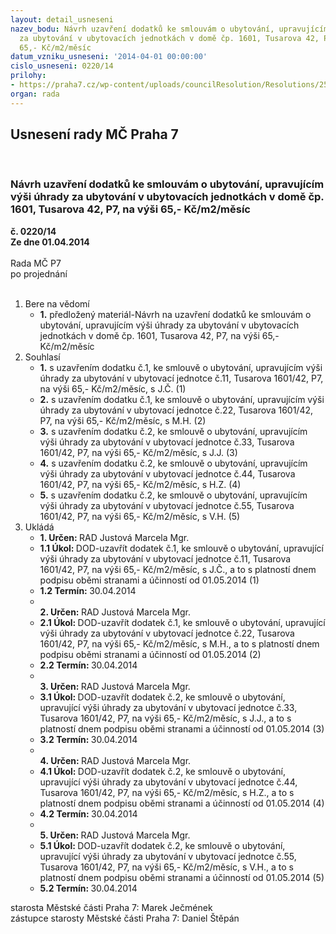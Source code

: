 ```yaml
---
layout: detail_usneseni
nazev_bodu: Návrh uzavření dodatků ke smlouvám o ubytování, upravujícím výši úhrady
  za ubytování v ubytovacích jednotkách v domě čp. 1601, Tusarova 42, P7, na výši
  65,- Kč/m2/měsíc
datum_vzniku_usneseni: '2014-04-01 00:00:00'
cislo_usneseni: 0220/14
prilohy:
- https://praha7.cz/wp-content/uploads/councilResolution/Resolutions/25161/16-14-u-0144.doc
organ: rada
---
```

<div id="ucUsn_pList" class="usn">
	<span><h2>Usnesení rady MČ Praha 7 </h2>
<br></span><div class="standBody">
<span><h3>Návrh uzavření dodatků ke smlouvám o ubytování, upravujícím výši úhrady za ubytování v ubytovacích jednotkách v domě čp. 1601, Tusarova 42, P7, na výši 65,- Kč/m2/měsíc</h3></span><div class="center">
		<strong>č. 0220/14</strong><br>
	</div>
<div class="center">
		<strong>Ze dne 01.04.2014</strong><br><br>
	</div>Rada MČ P7<br> po projednání<br><br><ol>
<li>Bere na vědomí<ul><li>
<strong>1.</strong> předložený materiál-Návrh na uzavření dodatků ke smlouvám o ubytování, upravujícím výši úhrady za ubytování v ubytovacích jednotkách v domě čp. 1601, Tusarova 42, P7, na výši 65,- Kč/m2/měsíc</li></ul>
</li>
<li>Souhlasí<ul>
<li>
<strong>1.</strong> s uzavřením dodatku č.1, ke smlouvě o ubytování, upravujícím výši úhrady za ubytování v ubytovací jednotce č.11, Tusarova 1601/42, P7, na výši 65,- Kč/m2/měsíc, s J.Č. (1)</li>
<li>
<strong>2.</strong> s uzavřením dodatku č.1, ke smlouvě o ubytování, upravujícím výši úhrady za ubytování v ubytovací jednotce č.22, Tusarova 1601/42, P7, na výši 65,- Kč/m2/měsíc, s M.H. (2)</li>
<li>
<strong>3.</strong> s uzavřením dodatku č.2, ke smlouvě o ubytování, upravujícím výši úhrady za ubytování v ubytovací jednotce č.33, Tusarova 1601/42, P7, na výši 65,- Kč/m2/měsíc, s J.J. (3)</li>
<li>
<strong>4.</strong> s uzavřením dodatku č.2, ke smlouvě o ubytování, upravujícím výši úhrady za ubytování v ubytovací jednotce č.44, Tusarova 1601/42, P7, na výši 65,- Kč/m2/měsíc, s H.Z. (4)</li>
<li>
<strong>5.</strong> s uzavřením dodatku č.2, ke smlouvě o ubytování, upravujícím výši úhrady za ubytování v ubytovací jednotce č.55, Tusarova 1601/42, P7, na výši 65,- Kč/m2/měsíc, s V.H. (5)</li>
</ul>
</li>
<li>Ukládá<ul>
<li>
<strong>1. Určen: </strong>RAD Justová Marcela Mgr.</li>
<li>
<strong>1.1 Úkol: </strong>DOD-uzavřít dodatek č.1, ke smlouvě o ubytování, upravující výši úhrady za ubytování v ubytovací jednotce č.11, Tusarova 1601/42, P7, na výši 65,- Kč/m2/měsíc, s J.Č., a to s platností dnem podpisu oběmi stranami a účinností od 01.05.2014 (1)  </li>
<li>
<strong>1.2 Termín: </strong>30.04.2014</li>
<li>
<strong><br>2. Určen: </strong>RAD Justová Marcela Mgr.</li>
<li>
<strong>2.1 Úkol: </strong>DOD-uzavřít dodatek č.1, ke smlouvě o ubytování, upravující výši úhrady za ubytování v ubytovací jednotce č.22, Tusarova 1601/42, P7, na výši 65,- Kč/m2/měsíc, s M.H., a to s platností dnem podpisu oběmi stranami a účinností od 01.05.2014 (2)   </li>
<li>
<strong>2.2 Termín: </strong>30.04.2014</li>
<li>
<strong><br>3. Určen: </strong>RAD Justová Marcela Mgr.</li>
<li>
<strong>3.1 Úkol: </strong>DOD-uzavřít dodatek č.2, ke smlouvě o ubytování, upravující výši úhrady za ubytování v ubytovací jednotce č.33, Tusarova 1601/42, P7, na výši 65,- Kč/m2/měsíc, s J.J., a to s platností dnem podpisu oběmi stranami a účinností od 01.05.2014 (3)  </li>
<li>
<strong>3.2 Termín: </strong>30.04.2014</li>
<li>
<strong><br>4. Určen: </strong>RAD Justová Marcela Mgr.</li>
<li>
<strong>4.1 Úkol: </strong>DOD-uzavřít dodatek č.2, ke smlouvě o ubytování, upravující výši úhrady za ubytování v ubytovací jednotce č.44, Tusarova 1601/42, P7, na výši 65,- Kč/m2/měsíc, s H.Z., a to s platností dnem podpisu oběmi stranami a účinností od 01.05.2014 (4)  </li>
<li>
<strong>4.2 Termín: </strong>30.04.2014</li>
<li>
<strong><br>5. Určen: </strong>RAD Justová Marcela Mgr.</li>
<li>
<strong>5.1 Úkol: </strong>DOD-uzavřít dodatek č.2, ke smlouvě o ubytování, upravující výši úhrady za ubytování v ubytovací jednotce č.55, Tusarova 1601/42, P7, na výši 65,- Kč/m2/měsíc, s V.H., a to s platností dnem podpisu oběmi stranami a účinností od 01.05.2014 (5)  </li>
<li>
<strong>5.2 Termín: </strong>30.04.2014</li>
</ul>
</li>
</ol>starosta Městské části Praha 7: Marek Ječmének<br>zástupce starosty Městské části Praha 7: Daniel Štěpán 
</div>
</div>